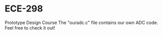 # ECE-298
Prototype Design Course
The "ouradc.c" file contains our own ADC code. Feel free to check it out!
